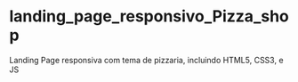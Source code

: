 # landing_page_responsivo_Pizza_shop
Landing Page responsiva com tema de pizzaria, incluindo HTML5, CSS3, e JS
